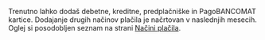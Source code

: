 Trenutno lahko dodaš debetne, kreditne, predplačniške in PagoBANCOMAT kartice. Dodajanje drugih načinov plačila je načrtovan v naslednjih mesecih. Oglej si posodobljen seznam na strani [Načini plačila](https://io.italia.it/metodi-pagamento).
